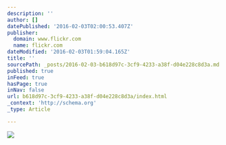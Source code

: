 ```yaml
---
description: ''
author: []
datePublished: '2016-02-03T02:00:53.407Z'
publisher:
  domain: www.flickr.com
  name: flickr.com
dateModified: '2016-02-03T01:59:04.165Z'
title: ''
sourcePath: _posts/2016-02-03-b618d97c-3cf9-4233-a38f-d04e228c8d3a.md
published: true
inFeed: true
hasPage: true
inNav: false
url: b618d97c-3cf9-4233-a38f-d04e228c8d3a/index.html
_context: 'http://schema.org'
_type: Article

---
```

![](https://c2.staticflickr.com/4/3928/15436511312_148d6d6e9e_o.gif)